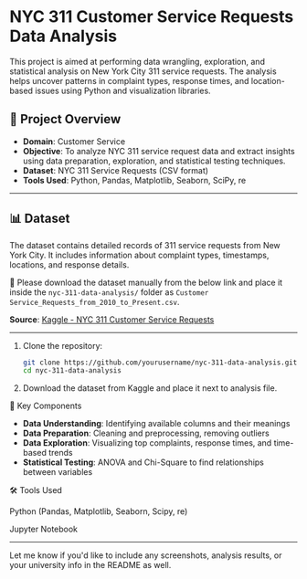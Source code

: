 # NYC 311 Customer Service Requests Data Analysis

This project is aimed at performing data wrangling, exploration, and statistical analysis on New York City 311 service requests. The analysis helps uncover patterns in complaint types, response times, and location-based issues using Python and visualization libraries.

## 📌 Project Overview

- **Domain**: Customer Service
- **Objective**: To analyze NYC 311 service request data and extract insights using data preparation, exploration, and statistical testing techniques.
- **Dataset**: NYC 311 Service Requests (CSV format)
- **Tools Used**: Python, Pandas, Matplotlib, Seaborn, SciPy, re

---

## 📊 Dataset

The dataset contains detailed records of 311 service requests from New York City. It includes information about complaint types, timestamps, locations, and response details.

📌 Please download the dataset manually from the below link and place it inside the `nyc-311-data-analysis/` folder as `Customer Service_Requests_from_2010_to_Present.csv`.

**Source**: [Kaggle - NYC 311 Customer Service Requests](https://www.kaggle.com/datasets/shubhammore12/nyc-311-customer-service-requests-analysis?resource=download)

---

1. Clone the repository:
   ```bash
   git clone https://github.com/yourusername/nyc-311-data-analysis.git
   cd nyc-311-data-analysis
   ```

2. Download the dataset from Kaggle and place it next to analysis file.

📌 Key Components
- **Data Understanding**: Identifying available columns and their meanings
- **Data Preparation**: Cleaning and preprocessing, removing outliers
- **Data Exploration**: Visualizing top complaints, response times, and time-based trends
- **Statistical Testing**: ANOVA and Chi-Square to find relationships between variables

🛠️ Tools Used

Python (Pandas, Matplotlib, Seaborn, Scipy, re)

Jupyter Notebook

---

Let me know if you'd like to include any screenshots, analysis results, or your university info in the README as well.

   
